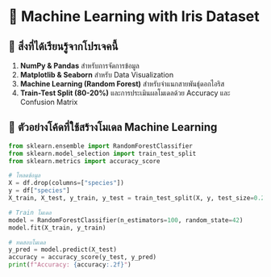 # 🌸 Machine Learning with Iris Dataset

## 🔰 สิ่งที่ได้เรียนรู้จากโปรเจคนี้
1. **NumPy & Pandas** สำหรับการจัดการข้อมูล
2. **Matplotlib & Seaborn** สำหรับ Data Visualization
3. **Machine Learning (Random Forest)** สำหรับจำแนกสายพันธุ์ดอกไอริส
4. **Train-Test Split (80-20%)** และการประเมินผลโมเดลด้วย Accuracy และ Confusion Matrix

## 🔹 ตัวอย่างโค้ดที่ใช้สร้างโมเดล Machine Learning
```python
from sklearn.ensemble import RandomForestClassifier
from sklearn.model_selection import train_test_split
from sklearn.metrics import accuracy_score

# โหลดข้อมูล
X = df.drop(columns=["species"])
y = df["species"]
X_train, X_test, y_train, y_test = train_test_split(X, y, test_size=0.2, random_state=42)

# Train โมเดล
model = RandomForestClassifier(n_estimators=100, random_state=42)
model.fit(X_train, y_train)

# ทดสอบโมเดล
y_pred = model.predict(X_test)
accuracy = accuracy_score(y_test, y_pred)
print(f"Accuracy: {accuracy:.2f}")
